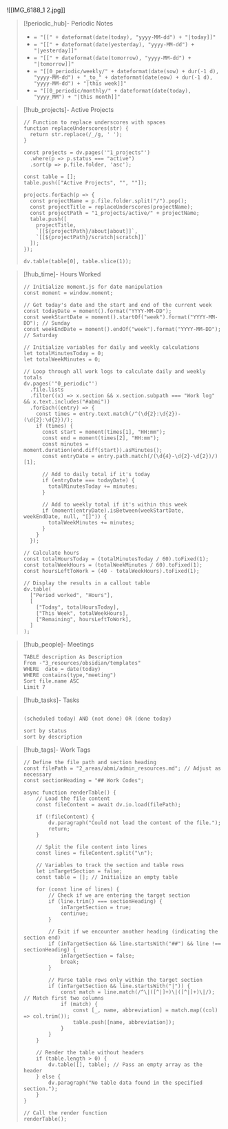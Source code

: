 ![[IMG_6188_1 2.jpg]]

> [!periodic_hub]- Periodic Notes
> - `= "[[" + dateformat(date(today), "yyyy-MM-dd") + "|today]]"`
> - `= "[[" + dateformat(date(yesterday), "yyyy-MM-dd") + "|yesterday]]"`
> - `= "[[" + dateformat(date(tomorrow), "yyyy-MM-dd") + "|tomorrow]]"`
> - `= "[[0_periodic/weekly/" + dateformat(date(sow) + dur(-1 d), "yyyy-MM-dd") + "_to_" + dateformat(date(eow) + dur(-1 d), "yyyy-MM-dd") + "|this week]]"`
> - `= "[[0_periodic/monthly/" + dateformat(date(today), "yyyy_MM") + "|this month]]"`
> 

> [!hub_projects]- Active Projects
> ```dataviewjs
> // Function to replace underscores with spaces
> function replaceUnderscores(str) {
>   return str.replace(/_/g, ' ');
> }
> 
> const projects = dv.pages('"1_projects"')
>   .where(p => p.status === "active")
>   .sort(p => p.file.folder, 'asc');
> 
> const table = [];
> table.push(["Active Projects", "", ""]);
> 
> projects.forEach(p => {
>   const projectName = p.file.folder.split("/").pop();
>   const projectTitle = replaceUnderscores(projectName);
>   const projectPath = "1_projects/active/" + projectName;
>   table.push([
>     projectTitle,
>     `[[${projectPath}/about|about]]`,
>     `[[${projectPath}/scratch|scratch]]`
>   ]);
> });
> 
> dv.table(table[0], table.slice(1));
> ```

> [!hub_time]- Hours Worked
> ```dataviewjs
> // Initialize moment.js for date manipulation
> const moment = window.moment;
> 
> // Get today's date and the start and end of the current week
> const todayDate = moment().format("YYYY-MM-DD");
> const weekStartDate = moment().startOf("week").format("YYYY-MM-DD"); // Sunday
> const weekEndDate = moment().endOf("week").format("YYYY-MM-DD"); // Saturday
> 
> // Initialize variables for daily and weekly calculations
> let totalMinutesToday = 0;
> let totalWeekMinutes = 0;
> 
> // Loop through all work logs to calculate daily and weekly totals
> dv.pages('"0_periodic"')
>   .file.lists
>   .filter((x) => x.section && x.section.subpath === "Work log" && x.text.includes("#abmi"))
>   .forEach((entry) => {
>     const times = entry.text.match(/^(\d{2}:\d{2})-(\d{2}:\d{2})/);
>     if (times) {
>       const start = moment(times[1], "HH:mm");
>       const end = moment(times[2], "HH:mm");
>       const minutes = moment.duration(end.diff(start)).asMinutes();
>       const entryDate = entry.path.match(/(\d{4}-\d{2}-\d{2})/)[1];
> 
>       // Add to daily total if it's today
>       if (entryDate === todayDate) {
>         totalMinutesToday += minutes;
>       }
> 
>       // Add to weekly total if it's within this week
>       if (moment(entryDate).isBetween(weekStartDate, weekEndDate, null, "[]")) {
>         totalWeekMinutes += minutes;
>       }
>     }
>   });
> 
> // Calculate hours
> const totalHoursToday = (totalMinutesToday / 60).toFixed(1);
> const totalWeekHours = (totalWeekMinutes / 60).toFixed(1);
> const hoursLeftToWork = (40 - totalWeekHours).toFixed(1);
> 
> // Display the results in a callout table
> dv.table(
>   ["Period worked", "Hours"],
>   [
>     ["Today", totalHoursToday],
>     ["This Week", totalWeekHours],
>     ["Remaining", hoursLeftToWork],
>   ]
> );
> 
> ```

> [!hub_people]- Meetings
> ```dataview  
> TABLE description As Description 
> From -"3_resources/obsidian/templates" 
> WHERE  date = date(today)
> WHERE contains(type,"meeting")
> Sort file.name ASC
> Limit 7  
> ```

> [!hub_tasks]- Tasks
> ```tasks
> 
> (scheduled today) AND (not done) OR (done today)
> 
> sort by status
> sort by description
> 
> ```

> [!hub_tags]- Work Tags
> ```dataviewjs
> // Define the file path and section heading
> const filePath = "2_areas/abmi/admin_resources.md"; // Adjust as necessary
> const sectionHeading = "## Work Codes";
> 
> async function renderTable() {
>     // Load the file content
>     const fileContent = await dv.io.load(filePath);
> 
>     if (!fileContent) {
>         dv.paragraph("Could not load the content of the file.");
>         return;
>     }
> 
>     // Split the file content into lines
>     const lines = fileContent.split("\n");
> 
>     // Variables to track the section and table rows
>     let inTargetSection = false;
>     const table = []; // Initialize an empty table
> 
>     for (const line of lines) {
>         // Check if we are entering the target section
>         if (line.trim() === sectionHeading) {
>             inTargetSection = true;
>             continue;
>         }
> 
>         // Exit if we encounter another heading (indicating the section end)
>         if (inTargetSection && line.startsWith("##") && line !== sectionHeading) {
>             inTargetSection = false;
>             break;
>         }
> 
>         // Parse table rows only within the target section
>         if (inTargetSection && line.startsWith("|")) {
>             const match = line.match(/^\|([^|]+)\|([^|]+)\|/); // Match first two columns
>             if (match) {
>                 const [_, name, abbreviation] = match.map((col) => col.trim());
>                 table.push([name, abbreviation]);
>             }
>         }
>     }
> 
>     // Render the table without headers
>     if (table.length > 0) {
>         dv.table([], table); // Pass an empty array as the header
>     } else {
>         dv.paragraph("No table data found in the specified section.");
>     }
> }
> 
> // Call the render function
> renderTable();
> 
> ```



